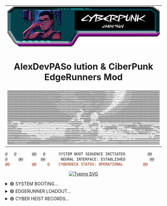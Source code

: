  <!-- Home Header -->
<div align="center">
  <table width="100%">
    <tr>
      <td>
        <img src="assets/Header.png">
      </td>
    </tr>
    <tr>
      <td>
        <div align="center">
  
<!-- Welcome Banner -->
# AlexDevPASo lution & CiberPunk EdgeRunners Mod
  
</div>
      </td>
    </tr>
    <tr>
      <td>
        <img src="assets/ascii-art.png">
      </td>
    </tr>
  </table>
</div>
<div align="center">
  
  ```diff
  @   @       @@   @      SYSTEM BOOT SEQUENCE INITIATED          @@      @@      @
  @     @@        @@       NEURAL INTERFACE: ESTABLISHED           @@        @@
  @@          @@     @    CYBERDECK STATUS: OPERATIONAL         @@          @@      @@
  ```

[![Typing SVG](https://readme-typing-svg.herokuapp.com?font=Share+Tech+Mono&size=25&duration=4000&pause=1000&color=00E0FF&center=true&vCenter=true&random=false&width=980&lines=NETRUNNER+STATUS%3A+ONLINE;EXECUTING+NEURAL+PROTOCOLS...;REALITY+DISTORTION+FIELD+ACTIVATED)](https://git.io/typing-svg)

</div>
<details>
<!-- About me Section -->
<summary>🟢 SYSTEM BOOTING...</summary>

## System Status

```diff
+ CONNECTION_STATUS: ACTIVE
+ PING: 23ms
+ ENCRYPTION: ENABLED
```
  
<div align="center">
  <table width="100%">
    <td>
      <img src="assets/About_me.png">
    </td>
  </table>
</div>
</details>
<details>
<!-- Skills Section -->
<summary>🟢 EDGERUNNER LOADOUT...</summary>

##  Cyberware Modules (Skills)

<div align="center">
  <table>
    <tr>
      <th>
        <img src="https://cdn.jsdelivr.net/gh/devicons/devicon@latest/icons/windows11/windows11-original.svg" width="50"><br>Windows<br>
        <img src="https://cdn.jsdelivr.net/gh/devicons/devicon@latest/icons/apple/apple-original.svg" width="50"><br>Apple<br>  
        <img src="https://cdn.jsdelivr.net/gh/devicons/devicon@latest/icons/ubuntu/ubuntu-original.svg" width="50"><br>Ubuntu<br>
        <img src="https://cdn.jsdelivr.net/gh/devicons/devicon@latest/icons/android/android-original.svg" width="50"><br>Android
      </th>
      <th>
        <img src="assets/SANdervis.png">
      </th>
      <th>
        
      </th>
    </tr>
  </table>
</div>
    
    <td align="center"><img src="https://cdn.jsdelivr.net/gh/devicons/devicon@latest/icons/android/android-original.svg" width="50"><br>Android</td>
    <td align="center"><img src="https://cdn.jsdelivr.net/gh/devicons/devicon@latest/icons/androidstudio/androidstudio-original.svg" width="50"><br>AndroidStudio</td>
    <td align="center"><img src="https://cdn.jsdelivr.net/gh/devicons/devicon@latest/icons/vscode/vscode-original.svg" width="50"><br>VSCode</td>
    <td align="center"><img src="https://cdn.jsdelivr.net/gh/devicons/devicon/icons/git/git-original.svg" width="50"><br>Git</td>
    <td align="center"><img src="https://cdn.jsdelivr.net/gh/devicons/devicon@latest/icons/github/github-original.svg" width="50"><br>GitHub</td>
    <td align="center"><img src="https://cdn.jsdelivr.net/gh/devicons/devicon@latest/icons/mysql/mysql-original.svg" width="50"><br>MySQL</td>
    <td align="center"><img src="https://cdn.jsdelivr.net/gh/devicons/devicon@latest/icons/powershell/powershell-original.svg" width="50"><br>Powershell</td>
    <td align="center"><img src="https://cdn.jsdelivr.net/gh/devicons/devicon@latest/icons/bash/bash-original.svg" width="50"><br>Bash</td>
      <td align="center"><img src="https://cdn.jsdelivr.net/npm/simple-icons/icons/jirasoftware.svg" width="50"><br>Jira Software</td>
      <td align="center"><img src="https://cdn.jsdelivr.net/npm/simple-icons@latest/icons/autodesk.svg" width="50"><br>AutoDesk</td>
      <td align="center"><img src="https://cdn.jsdelivr.net/gh/devicons/devicon@latest/icons/markdown/markdown-original.svg" width="50"><br>Markdown</td>
      <td align="center"><img src="https://cdn.jsdelivr.net/gh/devicons/devicon/icons/javascript/javascript-original.svg" width="50"><br>JavaScript</td>
      <td align="center"><img src="https://cdn.jsdelivr.net/gh/devicons/devicon/icons/python/python-original.svg" width="50"><br>Python</td>
      <td align="center"><img src="https://cdn.jsdelivr.net/gh/devicons/devicon/icons/react/react-original.svg" width="50"><br>React</td>
    </tr>
  </table> 
</div>
</details>
<details>
<!-- Projects Section -->
<summary>🟢 CYBER HEIST RECORDS...</summary>

## FEATURED OPERATIONS
  
<div>
</div>
</details>




